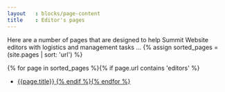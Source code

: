 ```yaml
---
layout   : blocks/page-content
title    : Editor's pages
---
```


Here are a number of pages that are designed to help Summit Website editors with logistics and management tasks
...
{% assign sorted_pages = (site.pages | sort: 'url') %}

{% for page in sorted_pages  %}{% if page.url contains 'editors' %}
- <a href="{{ page.url}}">{{page.title}} 
  {% endif %}{% endfor %}
